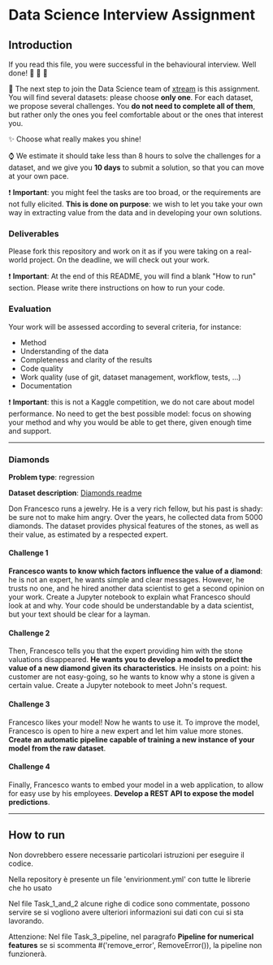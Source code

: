 # Data Science Interview Assignment

## Introduction

If you read this file, you were successful in the behavioural interview. Well done! :clap: :clap: :clap:

:rocket: The next step to join the Data Science team of [xtream](https://xtreamers.io) is this assignment. 
You will find several datasets: please choose **only one**.
For each dataset, we propose several challenges. You **do not need to
complete all of them**, but rather only the ones you feel comfortable about or the ones that interest you. 

:sparkles: Choose what really makes you shine!

:watch: We estimate it should take less than 8 hours to solve the challenges for a dataset, and we give you **10 days** to submit a
solution, so that you can move at your own pace.

:heavy_exclamation_mark: **Important**: you might feel the tasks are too broad, or the requirements are not
fully elicited. **This is done on purpose**: we wish to let you take your own way in 
extracting value from the data and in developing your own solutions.

### Deliverables

Please fork this repository and work on it as if you were taking on a real-world project. 
On the deadline, we will check out your work.

:heavy_exclamation_mark: **Important**: At the end of this README, you will find a blank "How to run" section. 
Please write there instructions on how to run your code.

### Evaluation

Your work will be assessed according to several criteria, for instance:

* Method
* Understanding of the data
* Completeness and clarity of the results
* Code quality
* Work quality (use of git, dataset management, workflow, tests, ...)
* Documentation

:heavy_exclamation_mark: **Important**: this is not a Kaggle competition, we do not care about model performance.
No need to get the best possible model: focus on showing your method and why you would be able to get there,
given enough time and support.

---

### Diamonds

**Problem type**: regression

**Dataset description**: [Diamonds readme](./datasets/diamonds/README.md)

Don Francesco runs a jewelry. He is a very rich fellow, but his past is shady: be sure not to make him angry.
Over the years, he collected data from 5000 diamonds.
The dataset provides physical features of the stones, as well as their value, as estimated by a respected expert.

#### Challenge 1

**Francesco wants to know which factors influence the value of a diamond**: he is not an expert, he wants simple and clear messages.
However, he trusts no one, and he hired another data scientist to get a second opinion on your work.
Create a Jupyter notebook to explain what Francesco should look at and why.
Your code should be understandable by a data scientist, but your text should be clear for a layman.

#### Challenge 2

Then, Francesco tells you that the expert providing him with the stone valuations disappeared.
**He wants you to develop a model to predict the value of a new diamond given its characteristics**.
He insists on a point: his customer are not easy-going, so he wants to know why a stone is given a certain value.
Create a Jupyter notebook to meet John's request.

#### Challenge 3

Francesco likes your model! Now he wants to use it. To improve the model, Francesco is open to hire a new expert and 
let him value more stones.
**Create an automatic pipeline capable of training a new instance of your model from the raw dataset**. 

#### Challenge 4

Finally, Francesco wants to embed your model in a web application, to allow for easy use by his employees.
**Develop a REST API to expose the model predictions**.


---

## How to run

Non dovrebbero essere necessarie particolari istruzioni per eseguire il codice.

Nella repository è presente un file 'envirionment.yml' con tutte le librerie che ho usato 

Nel file Task_1_and_2 alcune righe di codice sono commentate, possono servire se si vogliono avere ulteriori informazioni sui dati con cui si sta lavorando.

Attenzione: Nel file Task_3_pipeline, nel paragrafo **Pipeline for numerical features** se si scommenta #('remove_error', RemoveError()), la pipeline non funzionerà.
